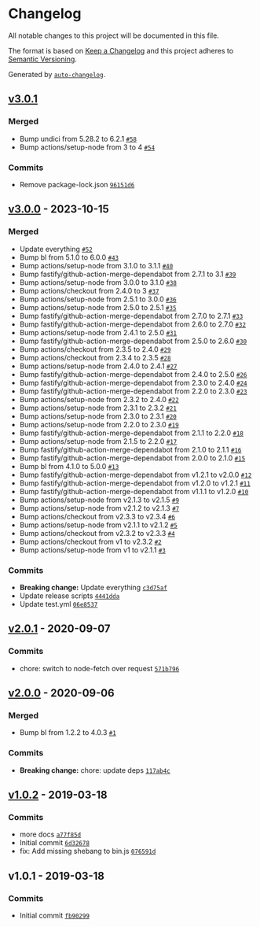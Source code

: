# Changelog

All notable changes to this project will be documented in this file.

The format is based on [Keep a Changelog](https://keepachangelog.com/en/1.0.0/)
and this project adheres to [Semantic Versioning](https://semver.org/spec/v2.0.0.html).

Generated by [`auto-changelog`](https://github.com/CookPete/auto-changelog).

## [v3.0.1](https://github.com/bcomnes/gravatar-favicons/compare/v3.0.0...v3.0.1)

### Merged

- Bump undici from 5.28.2 to 6.2.1 [`#58`](https://github.com/bcomnes/gravatar-favicons/pull/58)
- Bump actions/setup-node from 3 to 4 [`#54`](https://github.com/bcomnes/gravatar-favicons/pull/54)

### Commits

- Remove package-lock.json [`96151d6`](https://github.com/bcomnes/gravatar-favicons/commit/96151d64548c4fc466ddba51ae6e4c57a6bc3c05)

## [v3.0.0](https://github.com/bcomnes/gravatar-favicons/compare/v2.0.1...v3.0.0) - 2023-10-15

### Merged

- Update everything [`#52`](https://github.com/bcomnes/gravatar-favicons/pull/52)
- Bump bl from 5.1.0 to 6.0.0 [`#43`](https://github.com/bcomnes/gravatar-favicons/pull/43)
- Bump actions/setup-node from 3.1.0 to 3.1.1 [`#40`](https://github.com/bcomnes/gravatar-favicons/pull/40)
- Bump fastify/github-action-merge-dependabot from 2.7.1 to 3.1 [`#39`](https://github.com/bcomnes/gravatar-favicons/pull/39)
- Bump actions/setup-node from 3.0.0 to 3.1.0 [`#38`](https://github.com/bcomnes/gravatar-favicons/pull/38)
- Bump actions/checkout from 2.4.0 to 3 [`#37`](https://github.com/bcomnes/gravatar-favicons/pull/37)
- Bump actions/setup-node from 2.5.1 to 3.0.0 [`#36`](https://github.com/bcomnes/gravatar-favicons/pull/36)
- Bump actions/setup-node from 2.5.0 to 2.5.1 [`#35`](https://github.com/bcomnes/gravatar-favicons/pull/35)
- Bump fastify/github-action-merge-dependabot from 2.7.0 to 2.7.1 [`#33`](https://github.com/bcomnes/gravatar-favicons/pull/33)
- Bump fastify/github-action-merge-dependabot from 2.6.0 to 2.7.0 [`#32`](https://github.com/bcomnes/gravatar-favicons/pull/32)
- Bump actions/setup-node from 2.4.1 to 2.5.0 [`#31`](https://github.com/bcomnes/gravatar-favicons/pull/31)
- Bump fastify/github-action-merge-dependabot from 2.5.0 to 2.6.0 [`#30`](https://github.com/bcomnes/gravatar-favicons/pull/30)
- Bump actions/checkout from 2.3.5 to 2.4.0 [`#29`](https://github.com/bcomnes/gravatar-favicons/pull/29)
- Bump actions/checkout from 2.3.4 to 2.3.5 [`#28`](https://github.com/bcomnes/gravatar-favicons/pull/28)
- Bump actions/setup-node from 2.4.0 to 2.4.1 [`#27`](https://github.com/bcomnes/gravatar-favicons/pull/27)
- Bump fastify/github-action-merge-dependabot from 2.4.0 to 2.5.0 [`#26`](https://github.com/bcomnes/gravatar-favicons/pull/26)
- Bump fastify/github-action-merge-dependabot from 2.3.0 to 2.4.0 [`#24`](https://github.com/bcomnes/gravatar-favicons/pull/24)
- Bump fastify/github-action-merge-dependabot from 2.2.0 to 2.3.0 [`#23`](https://github.com/bcomnes/gravatar-favicons/pull/23)
- Bump actions/setup-node from 2.3.2 to 2.4.0 [`#22`](https://github.com/bcomnes/gravatar-favicons/pull/22)
- Bump actions/setup-node from 2.3.1 to 2.3.2 [`#21`](https://github.com/bcomnes/gravatar-favicons/pull/21)
- Bump actions/setup-node from 2.3.0 to 2.3.1 [`#20`](https://github.com/bcomnes/gravatar-favicons/pull/20)
- Bump actions/setup-node from 2.2.0 to 2.3.0 [`#19`](https://github.com/bcomnes/gravatar-favicons/pull/19)
- Bump fastify/github-action-merge-dependabot from 2.1.1 to 2.2.0 [`#18`](https://github.com/bcomnes/gravatar-favicons/pull/18)
- Bump actions/setup-node from 2.1.5 to 2.2.0 [`#17`](https://github.com/bcomnes/gravatar-favicons/pull/17)
- Bump fastify/github-action-merge-dependabot from 2.1.0 to 2.1.1 [`#16`](https://github.com/bcomnes/gravatar-favicons/pull/16)
- Bump fastify/github-action-merge-dependabot from 2.0.0 to 2.1.0 [`#15`](https://github.com/bcomnes/gravatar-favicons/pull/15)
- Bump bl from 4.1.0 to 5.0.0 [`#13`](https://github.com/bcomnes/gravatar-favicons/pull/13)
- Bump fastify/github-action-merge-dependabot from v1.2.1 to v2.0.0 [`#12`](https://github.com/bcomnes/gravatar-favicons/pull/12)
- Bump fastify/github-action-merge-dependabot from v1.2.0 to v1.2.1 [`#11`](https://github.com/bcomnes/gravatar-favicons/pull/11)
- Bump fastify/github-action-merge-dependabot from v1.1.1 to v1.2.0 [`#10`](https://github.com/bcomnes/gravatar-favicons/pull/10)
- Bump actions/setup-node from v2.1.3 to v2.1.5 [`#9`](https://github.com/bcomnes/gravatar-favicons/pull/9)
- Bump actions/setup-node from v2.1.2 to v2.1.3 [`#7`](https://github.com/bcomnes/gravatar-favicons/pull/7)
- Bump actions/checkout from v2.3.3 to v2.3.4 [`#6`](https://github.com/bcomnes/gravatar-favicons/pull/6)
- Bump actions/setup-node from v2.1.1 to v2.1.2 [`#5`](https://github.com/bcomnes/gravatar-favicons/pull/5)
- Bump actions/checkout from v2.3.2 to v2.3.3 [`#4`](https://github.com/bcomnes/gravatar-favicons/pull/4)
- Bump actions/checkout from v1 to v2.3.2 [`#2`](https://github.com/bcomnes/gravatar-favicons/pull/2)
- Bump actions/setup-node from v1 to v2.1.1 [`#3`](https://github.com/bcomnes/gravatar-favicons/pull/3)

### Commits

- **Breaking change:** Update everything [`c3d75af`](https://github.com/bcomnes/gravatar-favicons/commit/c3d75afbe5e9f756d7998543ad4ef4cb2d223670)
- Update release scripts [`4441dda`](https://github.com/bcomnes/gravatar-favicons/commit/4441ddabdbf60f68b59228a7812552ba7ebe9aa7)
- Update test.yml [`06e8537`](https://github.com/bcomnes/gravatar-favicons/commit/06e853787f7455bb6331c645805ec81a042ecc4f)

## [v2.0.1](https://github.com/bcomnes/gravatar-favicons/compare/v2.0.0...v2.0.1) - 2020-09-07

### Commits

- chore: switch to node-fetch over request [`571b796`](https://github.com/bcomnes/gravatar-favicons/commit/571b7967e3d8ebed095431dcfb977832665db98a)

## [v2.0.0](https://github.com/bcomnes/gravatar-favicons/compare/v1.0.2...v2.0.0) - 2020-09-06

### Merged

- Bump bl from 1.2.2 to 4.0.3 [`#1`](https://github.com/bcomnes/gravatar-favicons/pull/1)

### Commits

- **Breaking change:** chore: update deps [`117ab4c`](https://github.com/bcomnes/gravatar-favicons/commit/117ab4c0cf2fcc3d466d3baf35ab634d477df5b3)

## [v1.0.2](https://github.com/bcomnes/gravatar-favicons/compare/v1.0.1...v1.0.2) - 2019-03-18

### Commits

- more docs [`a77f85d`](https://github.com/bcomnes/gravatar-favicons/commit/a77f85d2b26eb2bd4475bb02ea2d9bc3b862b12b)
- Initial commit [`6d32678`](https://github.com/bcomnes/gravatar-favicons/commit/6d326786913a3cfab1199ce693decb8715af8e72)
- fix: Add missing shebang to bin.js [`076591d`](https://github.com/bcomnes/gravatar-favicons/commit/076591db44ccad1c81a4a97f20855b062c4ad395)

## v1.0.1 - 2019-03-18

### Commits

- Initial commit [`fb90299`](https://github.com/bcomnes/gravatar-favicons/commit/fb902995c19cccbd34b41bdfdfa023d0825acc3c)
